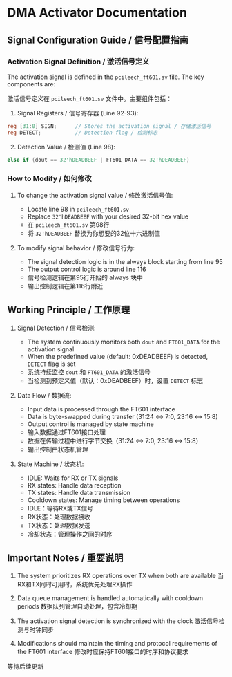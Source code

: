 # DMA Activator Documentation

## Signal Configuration Guide / 信号配置指南

### Activation Signal Definition / 激活信号定义
The activation signal is defined in the `pcileech_ft601.sv` file. The key components are:

激活信号定义在 `pcileech_ft601.sv` 文件中。主要组件包括：

1. Signal Registers / 信号寄存器 (Line 92-93):
```verilog
reg [31:0] SIGN;      // Stores the activation signal / 存储激活信号
reg DETECT;           // Detection flag / 检测标志
```

2. Detection Value / 检测值 (Line 98):
```verilog
else if (dout == 32'hDEADBEEF | FT601_DATA == 32'hDEADBEEF)
```

### How to Modify / 如何修改

1. To change the activation signal value / 修改激活信号值:
   - Locate line 98 in `pcileech_ft601.sv`
   - Replace `32'hDEADBEEF` with your desired 32-bit hex value
   - 在 `pcileech_ft601.sv` 第98行
   - 将 `32'hDEADBEEF` 替换为你想要的32位十六进制值

2. To modify signal behavior / 修改信号行为:
   - The signal detection logic is in the always block starting from line 95
   - The output control logic is around line 116
   - 信号检测逻辑在第95行开始的 always 块中
   - 输出控制逻辑在第116行附近

## Working Principle / 工作原理

1. Signal Detection / 信号检测:
   - The system continuously monitors both `dout` and `FT601_DATA` for the activation signal
   - When the predefined value (default: 0xDEADBEEF) is detected, `DETECT` flag is set
   - 系统持续监控 `dout` 和 `FT601_DATA` 的激活信号
   - 当检测到预定义值（默认：0xDEADBEEF）时，设置 `DETECT` 标志

2. Data Flow / 数据流:
   - Input data is processed through the FT601 interface
   - Data is byte-swapped during transfer (31:24 ↔ 7:0, 23:16 ↔ 15:8)
   - Output control is managed by state machine
   - 输入数据通过FT601接口处理
   - 数据在传输过程中进行字节交换（31:24 ↔ 7:0, 23:16 ↔ 15:8）
   - 输出控制由状态机管理

3. State Machine / 状态机:
   - IDLE: Waits for RX or TX signals
   - RX states: Handle data reception
   - TX states: Handle data transmission
   - Cooldown states: Manage timing between operations
   - IDLE：等待RX或TX信号
   - RX状态：处理数据接收
   - TX状态：处理数据发送
   - 冷却状态：管理操作之间的时序

## Important Notes / 重要说明

1. The system prioritizes RX operations over TX when both are available
   当RX和TX同时可用时，系统优先处理RX操作

2. Data queue management is handled automatically with cooldown periods
   数据队列管理自动处理，包含冷却期

3. The activation signal detection is synchronized with the clock
   激活信号检测与时钟同步

4. Modifications should maintain the timing and protocol requirements of the FT601 interface
   修改时应保持FT601接口的时序和协议要求







等待后续更新
